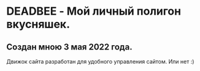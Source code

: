# DEADBEE - Мой личный полигон вкусняшек.
## Создан мною 3 мая 2022 года.

Движок сайта разработан для удобного управления сайтом. Или нет :)